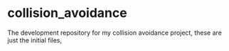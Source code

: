 # collision_avoidance
The development repository for my collision avoidance project, these are just the initial files,
